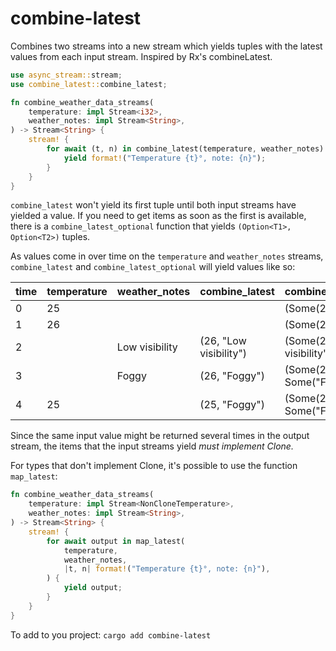# combine-latest

Combines two streams into a new stream which yields tuples with the latest values from each input
stream. Inspired by Rx's combineLatest.

```rust
use async_stream::stream;
use combine_latest::combine_latest;

fn combine_weather_data_streams(
    temperature: impl Stream<i32>,
    weather_notes: impl Stream<String>,
) -> Stream<String> {
    stream! {
        for await (t, n) in combine_latest(temperature, weather_notes) {
            yield format!("Temperature {t}°, note: {n}");
        }
    }
}
```

`combine_latest` won't yield its first tuple until both input streams have yielded a value. If you
need to get items as soon as the first is available, there is a `combine_latest_optional` function
that yields `(Option<T1>, Option<T2>)` tuples.

As values come in over time on the `temperature` and `weather_notes` streams, `combine_latest` and
`combine_latest_optional` will yield values like so:

|time| temperature  | weather_notes  | combine_latest        | combine_latest_optional           |
|----|--------------|----------------|-----------------------|-----------------------------------|
| 0  | 25           |                |                       | (Some(25), None)                  |
| 1  | 26           |                |                       | (Some(26), None)                  |
| 2  |              | Low visibility | (26, "Low visibility")| (Some(26), Some("Low visibility"))|
| 3  |              | Foggy          | (26, "Foggy")         | (Some(26), Some("Foggy"))         |
| 4  | 25           |                | (25, "Foggy")         | (Some(25), Some("Foggy"))         |


Since the same input value might be returned several times in the output stream, the items that the
input streams yield *must implement Clone.*

For types that don't implement Clone, it's possible to use the function `map_latest`:

```rust
fn combine_weather_data_streams(
    temperature: impl Stream<NonCloneTemperature>,
    weather_notes: impl Stream<String>,
) -> Stream<String> {
    stream! {
        for await output in map_latest(
            temperature,
            weather_notes,
            |t, n| format!("Temperature {t}°, note: {n}"),
        ) {
            yield output;
        }
    }
}

```

To add to you project: `cargo add combine-latest`
